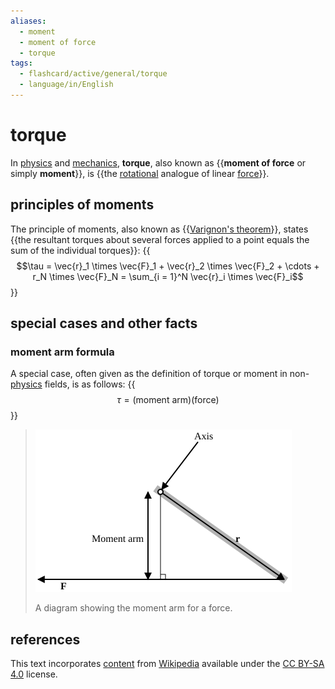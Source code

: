 ```yaml
---
aliases:
  - moment
  - moment of force
  - torque
tags:
  - flashcard/active/general/torque
  - language/in/English
---
```


# torque

In [physics](physics.md) and [mechanics](mechanics.md), __torque__, also known as {{__moment of force__ or simply __moment__}}, is {{the [rotational](rotation.md) analogue of linear [force](force.md)}}.

## principles of moments

The principle of moments, also known as {{[Varignon's theorem](Varignon's%20theorem%20(mechanics).md)}}, states {{the resultant torques about several forces applied to a point equals the sum of the individual torques}}: {{$$\tau = \vec{r}_1 \times \vec{F}_1 + \vec{r}_2 \times \vec{F}_2 + \cdots + r_N \times \vec{F}_N = \sum_{i = 1}^N \vec{r}_i \times \vec{F}_i$$}}

## special cases and other facts

### moment arm formula

A special case, often given as the definition of torque or moment in non-[physics](physics.md) fields, is as follows: {{$$\tau = (\text{moment arm})(\text{force})$$}}

> ![moment arm diagram](../archives/Wikimedia%20Commons/Moment%20arm.svg)
>
> A diagram showing the moment arm for a force.

## references

This text incorporates [content](https://en.wikipedia.org/wiki/torque) from [Wikipedia](Wikipedia.md) available under the [CC BY-SA 4.0](https://creativecommons.org/licenses/by-sa/4.0/) license.
